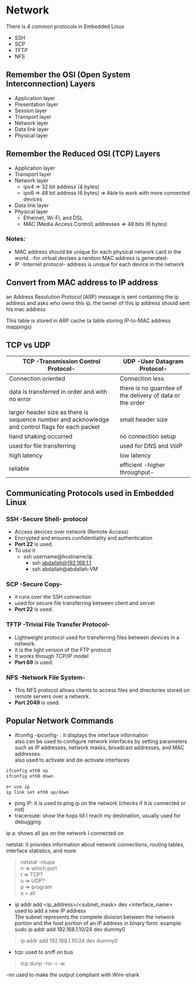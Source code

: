 # Network

There is 4 common protocols in Embedded Linux
- SSH    
- SCP   
- TFTP  
- NFS  

## Remember the OSI (Open System Interconnection) Layers
- Application layer
- Presentation layer
- Session layer
- Transport layer
- Network layer
- Data link layer
- Physical layer

## Remember the Reduced OSI (TCP) Layers
- Application layer
- Transport layer
- Network layer
    - ipv4 => 32 bit address (4 bytes)
    - ipv6 => 48 bit address (6 bytes) => Able to work with more connected devices
- Data link layer
- Physical layer
    - Ethernet, Wi-Fi, and DSL 
    - MAC (Media Access Control) addresses => 48 bits (6 bytes)

### Notes: 
- MAC address should be unique for each physical network card in the world. -for virtual devises a random MAC address is generated-
- IP -Internet protocol- address is unique for each device in the network

## Convert from MAC address to IP address
an Address Resolution Protocol (ARP) message is sent containing the ip address and asks who owns this ip, the owner of this ip address should sent his mac address

This table is stored in ARP cache (a table storing IP-to-MAC address mappings)

## TCP vs UDP

| TCP -Transmission Control Protocol- | UDP -User Datagram Protocol- |
|-----------------|-----------------|
| Connection oriented  | Connection less |
| data is transferred in order and with no error | there is no guarntee of the delivery of data or the order |
| larger header size as there is sequence number and acknowledge and control flags for each packet | small header size |
| hand shaking occurred | no connection setup |
| used for file transferring | used for DNS and VoIP |
| high latency | low latency |
| reliable | efficient -higher throughput- |


## Communicating Protocols used in Embedded Linux 

### SSH -Secure Shell- protocol
- Access devices over network  (Remote Access)
- Encrypted and ensures confidentiality and authentication
- **Port 22** is used.
- To use it
    - ssh username@hostname/ip
        - ssh abdallah@192.168.1.1
        - ssh abdallah@abdallah-VM

### SCP -Secure Copy-
- it runs over the SSH connection
- used for secure file transferring between client and server 
- **Port 22** is used.

### TFTP -Trivial File Transfer Protocol-
- Lightweight protocol used for transferring files between devices in a network.
- it is the light version of the FTP protocol
- It works through TCP/IP model
- **Port 69** is used.

### NFS -Network File System-
- This NFS protocol allows clients to access files and directories stored on remote servers over a network.
- **Port 2049** is used.


## Popular Network Commands 
- ifconfig -ipconfig- : it displays the interface information \
also can be used to configure network interfaces by setting parameters such as IP addresses, network masks, broadcast addresses, and MAC addresses. \
also used to activate and de-activate interfaces
```bash
ifconfig eth0 up
ifconfig eth0 down

or use ip
ip link set eth0 up/down
```
- ping IP: it is used to ping ip on the network (checks if it is connected or not)
- traceroute: show the hops till I reach my destination, usually used for debugging

ip a: shows all ips on the network I connected on 

netstat: It provides information about network connections, routing tables, interface statistics, and more
> netstat -ntupa \
n => which port \
t => TCP? \
u => UDP? \
p => program \
a = all

- ip addr add <ip_address>/<subnet_mask> dev <interface_name> \
used to add a new IP address \
The subnet represents the complete division between the network portion and the host portion of an IP address in binary form.
example: sudo ip addr add 192.168.1.10/24 dev dummy0
> ip addr add 192.168.1.10/24 dev dummy0

- tcp: used to sniff on bus 
> tcp dunp -nn -i <interface name> -w <myFile>

-nn used to make the output compliant with Wire-shark



